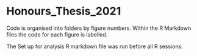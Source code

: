 # Honours_Thesis_2021

Code is organised into folders by figure numbers. Within the R Markdown files the code for each figure is labelled.

The Set up for analysis R markdown file was run before all R sessions.
